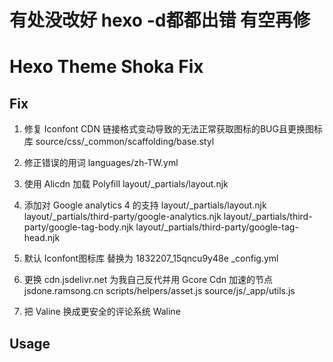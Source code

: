 # 有处没改好 hexo -d都都出错 有空再修


# Hexo Theme Shoka Fix

## Fix

1. 修复 Iconfont CDN 链接格式变动导致的无法正常获取图标的BUG且更换图标库
 source/css/_common/scaffolding/base.styl
 
2. 修正错误的用词
 languages/zh-TW.yml

3. 使用 Alicdn 加载 Polyfill
 layout/_partials/layout.njk

4. 添加对 Google analytics 4 的支持
 layout/_partials/layout.njk
 layout/_partials/third-party/google-analytics.njk
 layout/_partials/third-party/google-tag-body.njk
 layout/_partials/third-party/google-tag-head.njk
 
5. 默认 Iconfont图标库 替换为 1832207_15qncu9y48e
 _config.yml
 
6. 更换 cdn.jsdelivr.net 为我自己反代并用 Gcore Cdn 加速的节点 jsdone.ramsong.cn
 scripts/helpers/asset.js
 source/js/_app/utils.js

7. 把 Valine 换成更安全的评论系统 Waline

## Usage
